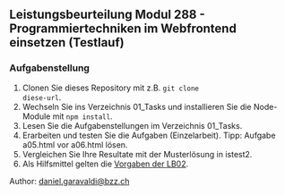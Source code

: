 ## Leistungsbeurteilung Modul 288 - Programmiertechniken im Webfrontend einsetzen (Testlauf)

### Aufgabenstellung
1. Clonen Sie dieses Repository mit z.B. <code>git clone diese-url</code>.
2. Wechseln Sie ins Verzeichnis 01_Tasks und installieren Sie die Node-Module mit <code>npm install</code>.
3. Lesen Sie die Aufgabenstellungen im Verzeichnis 01_Tasks.
4. Erarbeiten und testen Sie die Aufgaben (Einzelarbeit). Tipp: Aufgabe a05.html vor a06.html lösen.
5. Vergleichen Sie Ihre Resultate mit der Musterlösung in istest2.
6. Als Hilfsmittel gelten die [Vorgaben der LB02](http://ict.bzzlab.ch/content.php?top=2&lp=lp02&year=2021&sem=m288&file=exam/lb02/lernziele.md).

Author: daniel.garavaldi@bzz.ch



